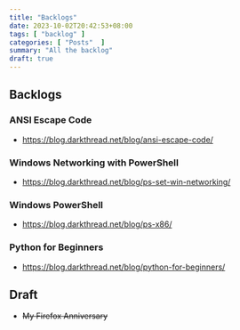 ```yaml
---
title: "Backlogs"
date: 2023-10-02T20:42:53+08:00
tags: [ "backlog" ]
categories: [ "Posts"  ]
summary: "All the backlog"
draft: true
---
```


## Backlogs

### ANSI Escape Code

 - https://blog.darkthread.net/blog/ansi-escape-code/

### Windows Networking with PowerShell

 - https://blog.darkthread.net/blog/ps-set-win-networking/

### Windows PowerShell

 - https://blog.darkthread.net/blog/ps-x86/

### Python for Beginners

 - https://blog.darkthread.net/blog/python-for-beginners/

## Draft

 - ~~My Firefox Anniversary~~



